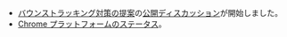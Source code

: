 - [バウンストラッキング対策の提案](https://github.com/privacycg/nav-tracking-mitigations/blob/main/bounce-tracking-explainer.md)の[公開ディスカッション](https://github.com/privacycg/nav-tracking-mitigations/issues/)が開始しました。
- [Chrome プラットフォームのステータス](https://chromestatus.com/feature/5705149616488448?context=myfeatures)。
